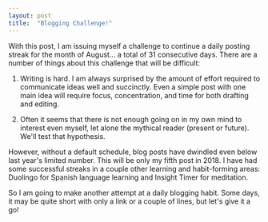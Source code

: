 ```yaml
---
layout: post
title:  "Blogging Challenge!"
---
```


With this post, I am issuing myself a challenge to continue a daily posting streak
for the month of August... a total of 31 consecutive days. There are a number
of things about this challenge that will be difficult:

1. Writing is hard. I am always surprised by the amount of effort required to communicate
 ideas well and succinctly. Even a simple post with one main idea will require
focus, concentration, and time for both drafting and editing.

1. Often it seems that there is not enough going on in my own mind to interest even
myself, let alone the mythical reader (present or future). We'll test that hypothesis.

However, without a default schedule, blog posts have dwindled even below last year's
limited number. This will be only my fifth post in 2018. I have had some successful
streaks in a couple other learning and habit-forming areas: Duolingo for Spanish
language learning and Insight Timer for  meditation.

So I am going to make another attempt at a daily blogging habit. Some days, it may
be quite short with only a link or a couple of lines, but let's give it a go!
